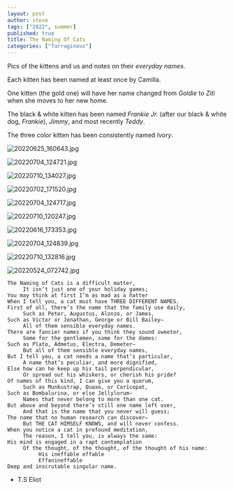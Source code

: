 ```yaml
---
layout: post
author: steve
tags: ["2022", summer]
published: true
title: The Naming Of Cats
categories: ["farraginous"]
---
```

Pics of the kittens and us and notes on their *everyday names*.  

Each kitten has been named at least once by Camilla.  

One kitten (the gold one) will have her name changed from *Goldie* to *Ziti* when she moves to her new home. 

The black & white kitten has been named *Frankie Jr.* (after our black & white dog, *Frankie*), *Jimmy*, and most recently *Teddy*.

The three color kitten has been consistently named *Ivory*.

![20220625_160643.jpg]({{site.pics_url}}/20220625_160643.jpg)

![20220704_124721.jpg]({{site.pics_url}}/20220704_124721.jpg)

![20220710_134027.jpg]({{site.pics_url}}/20220710_134027.jpg)

![20220702_171520.jpg]({{site.pics_url}}/20220702_171520.jpg)

![20220704_124717.jpg]({{site.pics_url}}/20220704_124717.jpg)

![20220710_120247.jpg]({{site.pics_url}}/20220710_120247.jpg)

![20220616_173353.jpg]({{site.pics_url}}/20220616_173353.jpg)

![20220704_124839.jpg]({{site.pics_url}}/20220704_124839.jpg)

![20220710_132816.jpg]({{site.pics_url}}/20220710_132816.jpg)

![20220524_072742.jpg]({{site.pics_url}}/20220524_072742.jpg)

```
The Naming of Cats is a difficult matter,  
     It isn’t just one of your holiday games;  
You may think at first I’m as mad as a hatter  
When I tell you, a cat must have THREE DIFFERENT NAMES.  
First of all, there’s the name that the family use daily,  
     Such as Peter, Augustus, Alonzo, or James,  
Such as Victor or Jonathan, George or Bill Bailey—  
     All of them sensible everyday names.  
There are fancier names if you think they sound sweeter,  
     Some for the gentlemen, some for the dames:  
Such as Plato, Admetus, Electra, Demeter—  
     But all of them sensible everyday names,  
But I tell you, a cat needs a name that’s particular,  
     A name that’s peculiar, and more dignified,  
Else how can he keep up his tail perpendicular,  
     Or spread out his whiskers, or cherish his pride?  
Of names of this kind, I can give you a quorum,  
     Such as Munkustrap, Quaxo, or Coricopat,  
Such as Bombalurina, or else Jellylorum—  
     Names that never belong to more than one cat.  
But above and beyond there’s still one name left over,  
     And that is the name that you never will guess;  
The name that no human research can discover—  
     But THE CAT HIMSELF KNOWS, and will never confess.  
When you notice a cat in profound meditation,  
     The reason, I tell you, is always the same:  
His mind is engaged in a rapt contemplation  
     Of the thought, of the thought, of the thought of his name:  
          His ineffable effable  
          Effanineffable  
Deep and inscrutable singular name.  
```

- T.S Eliot
